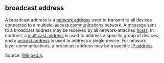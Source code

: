 ## broadcast address

<p class="c8"><span>A broadcast address is a </span><span class="c2"><a class="c3" href="#h.v9gosdu5b7z5">network address</a></span><span>&nbsp;used to transmit to all devices connected to a multiple-access </span><span class="c2"><a class="c3" href="#h.w02a6srdng3j">communications</a></span><span>&nbsp;network</span><span>. A </span><span class="c2"><a class="c3" href="#h.bge7ubygwk2q">message</a></span><span>&nbsp;sent to a broadcast address may be received by all network-attached </span><span class="c2"><a class="c3" href="#h.3f5tvermqc9k">hosts</a></span><span>. In contrast, a </span><span class="c2"><a class="c3" href="#h.obmynoe7gkec">multicast address</a></span><span>&nbsp;is used to address a specific group of devices, and a </span><span class="c2"><a class="c3" href="#h.2p49ftuui3ug">unicast address</a></span><span>&nbsp;is used to address a single device. For </span><span>network layer</span><span>&nbsp;communications, a broadcast address may be a specific </span><span class="c2"><a class="c3" href="#h.a8c3q7adyz7c">IP address</a></span><span class="c0">.</span></p><p class="c8"><span>Source: </span><span class="c2"><a class="c3" href="https://www.google.com/url?q=https://en.wikipedia.org/wiki/Network_address&amp;sa=D&amp;source=editors&amp;ust=1706779842540235&amp;usg=AOvVaw3WDHuqn4QQ4VhPR1P0F-HT">Wikipedia</a></span><span class="c0">.</span></p>

